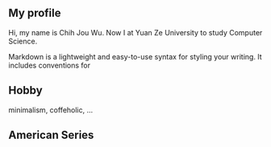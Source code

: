 ## My profile

Hi, my name is Chih Jou Wu. Now I at Yuan Ze University to study Computer Science.   

Markdown is a lightweight and easy-to-use syntax for styling your writing. It includes conventions for

##  Hobby
minimalism, coffeholic, ...

##  American Series

